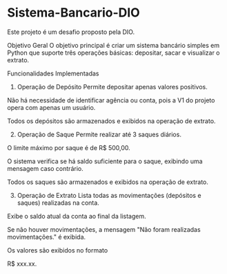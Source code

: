 # Sistema-Bancario-DIO
Este projeto é um desafio proposto pela DIO.

Objetivo Geral
O objetivo principal é criar um sistema bancário simples em Python que suporte três operações básicas: depositar, sacar e visualizar o extrato. 

Funcionalidades Implementadas
1. Operação de Depósito
Permite depositar apenas valores positivos. 

Não há necessidade de identificar agência ou conta, pois a V1 do projeto opera com apenas um usuário. 

Todos os depósitos são armazenados e exibidos na operação de extrato. 

2. Operação de Saque
Permite realizar até 3 saques diários. 

O limite máximo por saque é de R$ 500,00. 

O sistema verifica se há saldo suficiente para o saque, exibindo uma mensagem caso contrário. 

Todos os saques são armazenados e exibidos na operação de extrato. 

3. Operação de Extrato
Lista todas as movimentações (depósitos e saques) realizadas na conta. 

Exibe o saldo atual da conta ao final da listagem. 

Se não houver movimentações, a mensagem "Não foram realizadas movimentações." é exibida. 

Os valores são exibidos no formato 

R$ xxx.xx. 

